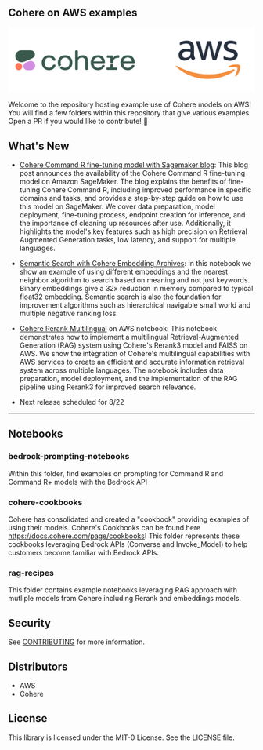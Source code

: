 ## Cohere on AWS examples

![cohereaws](cohere-cookbooks/imgs/cohereaws.png)

Welcome to the repository hosting example use of Cohere models on AWS! You will find a few folders within this repository that give various examples.
Open a PR if you would like to contribute! :twisted_rightwards_arrows:

## What's New

- [Cohere Command R fine-tuning model with Sagemaker blog](https://aws.amazon.com/blogs/machine-learning/amazon-sagemaker-unveils-the-cohere-command-r-fine-tuning-model/): This blog post announces the availability of the Cohere Command R fine-tuning model on Amazon SageMaker. The blog explains the benefits of fine-tuning Cohere Command R, including improved performance in specific domains and tasks, and provides a step-by-step guide on how to use this model on SageMaker. We cover data preparation, model deployment, fine-tuning process, endpoint creation for inference, and the importance of cleaning up resources after use. Additionally, it highlights the model's key features such as high precision on Retrieval Augmented Generation tasks, low latency, and support for multiple languages. 

- [Semantic Search with Cohere Embedding Archives](https://github.com/aws-samples/Cohere-on-AWS/blob/main/cohere-cookbooks/Semantic%20search%20with%20Cohere%20embeddings/Wikipedia_Semantic_Search_With_Cohere_Embeddings_Archives.ipynb): In this notebook we show an example of using different embeddings and the nearest neighbor algorithm to search based on meaning and not just keywords. Binary embeddings give a 32x reduction in memory compared to typical float32 embedding. Semantic search is also the foundation for improvement algorithms such as hierarchical navigable small world and multiple negative ranking loss. 

- [Cohere Rerank Multilingual](rag-recipes/multilingual_reranker_rag_faiss.ipynb) on AWS notebook: This notebook demonstrates how to implement a multilingual Retrieval-Augmented Generation (RAG) system using Cohere's Rerank3 model and FAISS on AWS. We show the integration of Cohere's multilingual capabilities with AWS services to create an efficient and accurate information retrieval system across multiple languages. The notebook includes data preparation, model deployment, and the implementation of the RAG pipeline using Rerank3 for improved search relevance. 

- Next release scheduled for 8/22
---
## Notebooks 

### bedrock-prompting-notebooks
Within this folder, find examples on prompting for Command R and Command R+ models with the Bedrock API


### cohere-cookbooks
Cohere has consolidated and created a "cookbook" providing examples of using their models. Cohere's Cookbooks can be found here https://docs.cohere.com/page/cookbooks! This folder represents these cookbooks leveraging Bedrock APIs (Converse and Invoke_Model) to help customers become familiar with Bedrock APIs.

### rag-recipes
This folder contains example notebooks leveraging RAG approach with mutliple models from Cohere including Rerank and embeddings models.

## Security

See [CONTRIBUTING](CONTRIBUTING.md#security-issue-notifications) for more information.

## Distributors

- AWS
- Cohere

## License

This library is licensed under the MIT-0 License. See the LICENSE file.

